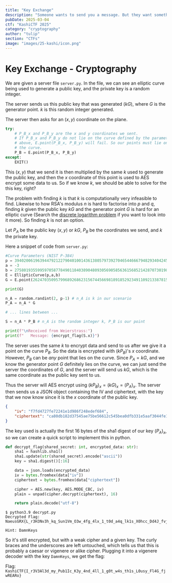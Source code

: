 ```yaml
---
title: "Key Exchange"
description: "Someone wants to send you a message. But they want something from you first."
pubDate: 2025-03-04
ctf: "KashiCTF 2025"
category: "cryptography"
author: "tulip"
section: "CTFs"
image: "images/25-kashi/icon.png"
---
```


# Key Exchange - Cryptography

We are given a server file `server.py`. In the file, we can see an elliptic curve being used to generate a public key, and the private key is a random integer.

The server sends us this public key that was generated $(kG)$, where $G$ is the generator point. $k$ is this random integer generated. 

The server then asks for an $(x,y)$ coordinate on the plane.

```py
try:
    # P_B_x and P_B_y are the x and y coordinates we sent.
    # If P_B_x and P_B_y do not lie on the curve defined by the parameters
    # above, E.point(P_B_x, P_B_y) will fail. So our points must lie on 
    # the curve.
    P_B = E.point(P_B_x, P_B_y)
except:
    EXIT()
```

This $(x,y)$ that we send it is then multiplied by the same $k$ used to generate the public key, and then the $x$ coordinate of this point is used to AES encrypt some data to us. So if we know $k$, we should be able to solve for the this key, right?

The problem with finding $k$ is that $k$ is computationally very infeasible to find. Likewise to how RSA's modulus $n$ is hard to factorise into $p$ and $q$, finding $k$ given the public key $kG$ and the generator point $G$ is hard for an elliptic curve (Search the [discrete logarithm problem](https://enigbe.medium.com/about-elliptic-curves-and-dlp-ed76c5e27497) if you want to look into it more). So finding $k$ is not an option.

Let $P_A$ be the public key $(x,y)$ or $kG$, $P_B$ be the coordinates we send, and $k$ the private key.

Here a snippet of code from `server.py`:

```py
#Curve Parameters (NIST P-384)
p = 3940200619639447921227904010014361380579739270465446667948293404245721771496870329047266088258938001861606973112319
a = -3
b = 27580193559959705877849011840389048093056905856361568521428707301988689241309860865136260764883745107765439761230575
E = EllipticCurve(p,a,b)
G = E.point(26247035095799689268623156744566981891852923491109213387815615900925518854738050089022388053975719786650872476732087,8325710961489029985546751289520108179287853048861315594709205902480503199884419224438643760392947333078086511627871)

print(G)

n_A = random.randint(2, p-1) # n_A is k in our scenario
P_A = n_A * G

# ... lines between ...

S = n_A * P_B # n_A is the random integer k, P_B is our point

print(f"\nReceived from Weierstrass:")
print(f"   Message: {encrypt_flag(S.x)}")
```

The server uses the same $k$ to encrypt data and send to us after we give it a point on the curve $P_B$. So the data is encrypted with $(kP_{B})$'s $x$ coordinate. However, $P_B$ can be *any* point that lies on the curve. Since $P_A = kG$, and we know the generator point $G$ definitely lies on the curve, we can just send the server the coordinates of $G$, and the server will send us $kG$, which is the same coordinate as the public key sent to us.

Thus the server will AES encrypt using $(kP_B)_x = (kG)_x = (P_A)_x$. The server then sends us a JSON object containing the IV and ciphertext, with the key that we now know since it is the $x$ coordinate of the public key.

```json
{
    "iv": "f7fd4727fe72241e1d986f248edef684",
    "ciphertext": "ca80db182d37545ae75be56612c545bea0dfb331e5aaf3044fe13cc7791252ad79748f8bba7860e48527720c6d1b86ed2bf0e00ddd2e0661493856bd2d80d6ccf13e7bae217f0ead1b06cc8c522d191880d35e884a539302bae99a44f201f418"
}
```

The key used is actually the first 16 bytes of the sha1 digest of our key $(P_A)_x$, so we can create a quick script to implement this in python.

```py
def decrypt_flag(shared_secret: int, encrypted_data: str):
    sha1 = hashlib.sha1()
    sha1.update(str(shared_secret).encode("ascii"))
    key = sha1.digest()[:16]

    data = json.loads(encrypted_data)
    iv = bytes.fromhex(data["iv"])
    ciphertext = bytes.fromhex(data["ciphertext"])

    cipher = AES.new(key, AES.MODE_CBC, iv)
    plain = unpad(cipher.decrypt(ciphertext), 16)

    return plain.decode("utf-8")
```

```
$ python3.9 decrypt.py
Decrypted Flag: NaeusGRX{L_r3H3Nv3h_kq_Sun1Vm_O3w_4fg_4lx_1_t0d_a4q_lk1s_X0hcc_Dd4J_fvjBIYJr}

Hint: DamnKeys
```

So it's still encrypted, but with a weak cipher and a given key. The curly braces and the underscores are left untouched, which tells us that this is probably a caesar or vigenere or alike cipher. Plugging it into a vigenere decoder with the key `DamnKeys`, we get the flag:

Flag: `KashiCTF{I_r3V3Al3d_my_Pub1Ic_K3y_4nd_4ll_1_g0t_w4s_th1s_L0usy_Fl4G_fjwREARo}`
